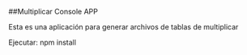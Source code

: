 ##Multiplicar Console APP

Esta es una aplicación para generar archivos de tablas
de multiplicar

Ejecutar: npm install